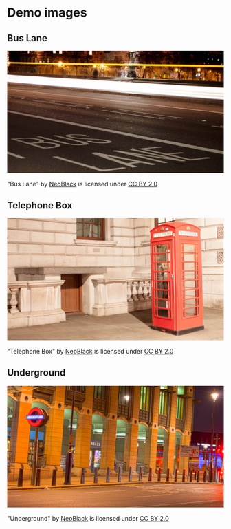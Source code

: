 # Demo images

## Bus Lane

![Bus Lane by NeoBlack](bus_lane.jpg)

"Bus Lane" by [NeoBlack](https://www.neoblack.de) is licensed under [CC BY 2.0](http://creativecommons.org/licenses/by/2.0/)

## Telephone Box

![Telephone Box by NeoBlack](telephone_box.jpg)

"Telephone Box" by [NeoBlack](https://www.neoblack.de) is licensed under [CC BY 2.0](http://creativecommons.org/licenses/by/2.0/)

## Underground

![Underground by NeoBlack](underground.jpg)

"Underground" by [NeoBlack](https://www.neoblack.de) is licensed under [CC BY 2.0](http://creativecommons.org/licenses/by/2.0/)